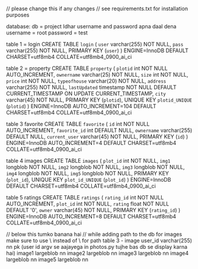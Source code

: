 // please change this if any changes
// see requirements.txt for installation purposes

database:
db = project
Idhar username and password apna daal dena
username = root
password = test

table 1 = login
CREATE TABLE `login` (
`user` varchar(255) NOT NULL,
`pass` varchar(255) NOT NULL,
PRIMARY KEY (`user`)
) ENGINE=InnoDB DEFAULT CHARSET=utf8mb4 COLLATE=utf8mb4_0900_ai_ci

table 2 = property
CREATE TABLE `property` (
`plotid` int NOT NULL AUTO_INCREMENT,
`ownername` varchar(25) NOT NULL,
`size` int NOT NULL,
`price` int NOT NULL,
`typeofhouse` varchar(20) NOT NULL,
`address` varchar(255) NOT NULL,
`lastUpdated` timestamp NOT NULL DEFAULT CURRENT_TIMESTAMP ON UPDATE CURRENT_TIMESTAMP,
`city` varchar(45) NOT NULL,
PRIMARY KEY (`plotid`),
UNIQUE KEY `plotid_UNIQUE` (`plotid`)
) ENGINE=InnoDB AUTO_INCREMENT=104 DEFAULT CHARSET=utf8mb4 COLLATE=utf8mb4_0900_ai_ci

table 3 favorite
CREATE TABLE `favorite` (
`id` int NOT NULL AUTO_INCREMENT,
`favorite_id` int DEFAULT NULL,
`ownername` varchar(255) DEFAULT NULL,
`current_user` varchar(45) NOT NULL,
PRIMARY KEY (`id`)
) ENGINE=InnoDB AUTO_INCREMENT=4 DEFAULT CHARSET=utf8mb4 COLLATE=utf8mb4_0900_ai_ci

table 4 images
CREATE TABLE `images` (
`plot_id` int NOT NULL,
`img1` longblob NOT NULL,
`img2` longblob NOT NULL,
`img3` longblob NOT NULL,
`img4` longblob NOT NULL,
`img5` longblob NOT NULL,
PRIMARY KEY (`plot_id`),
UNIQUE KEY `plot_id_UNIQUE` (`plot_id`)
) ENGINE=InnoDB DEFAULT CHARSET=utf8mb4 COLLATE=utf8mb4_0900_ai_ci

table 5 ratings
CREATE TABLE `ratings` (
`rating_id` int NOT NULL AUTO_INCREMENT,
`plot_id` int NOT NULL,
`rating` float NOT NULL DEFAULT '0',
`owner` varchar(45) NOT NULL,
PRIMARY KEY (`rating_id`)
) ENGINE=InnoDB AUTO_INCREMENT=8 DEFAULT CHARSET=utf8mb4 COLLATE=utf8mb4_0900_ai_ci

// below this tumko banana hai
// while adding path to the db for images make sure to use \\ instead of \ for path
table 3 - image
user_id varchar(255) nn pk (user id argv se aajayega in photos.py tujhe bas db se display karna hai)
image1 largeblob nn
image2 largeblob nn
image3 largeblob nn
image4 largeblob nn
image5 largeblob nn
